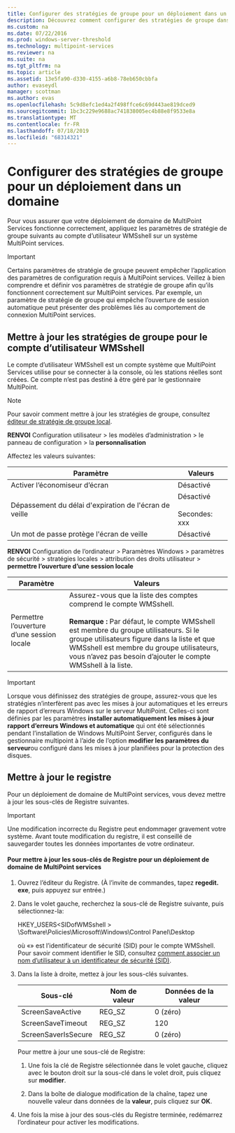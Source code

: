 ```yaml
---
title: Configurer des stratégies de groupe pour un déploiement dans un domaine
description: Découvrez comment configurer des stratégies de groupe dans MultiPoint services
ms.custom: na
ms.date: 07/22/2016
ms.prod: windows-server-threshold
ms.technology: multipoint-services
ms.reviewer: na
ms.suite: na
ms.tgt_pltfrm: na
ms.topic: article
ms.assetid: 13e5fa90-d330-4155-a6b8-78eb650cbbfa
author: evaseydl
manager: scottman
ms.author: evas
ms.openlocfilehash: 5c9d8efc1ed4a2f498ffce6c69d443ae819dced9
ms.sourcegitcommit: 1bc3c229e9688ac741838005ec4b88e8f9533e8a
ms.translationtype: MT
ms.contentlocale: fr-FR
ms.lasthandoff: 07/18/2019
ms.locfileid: "68314321"
---
```

# <a name="configure-group-policies-for-a-domain-deployment"></a>Configurer des stratégies de groupe pour un déploiement dans un domaine
Pour vous assurer que votre déploiement de domaine de MultiPoint Services fonctionne correctement, appliquez les paramètres de stratégie de groupe suivants au compte d’utilisateur WMSshell sur un système MultiPoint services.  
  
> [!IMPORTANT]  
> Certains paramètres de stratégie de groupe peuvent empêcher l’application des paramètres de configuration requis à MultiPoint services. Veillez à bien comprendre et définir vos paramètres de stratégie de groupe afin qu’ils fonctionnent correctement sur MultiPoint services. Par exemple, un paramètre de stratégie de groupe qui empêche l’ouverture de session automatique peut présenter des problèmes liés au comportement de connexion MultiPoint services.  
  
## <a name="update-group-policies-for-the-wmsshell-user-account"></a>Mettre à jour les stratégies de groupe pour le compte d’utilisateur WMSshell 
Le compte d’utilisateur WMSshell est un compte système que MultiPoint Services utilise pour se connecter à la console, où les stations réelles sont créées. Ce compte n’est pas destiné à être géré par le gestionnaire MultiPoint.
  
> [!NOTE]  
> Pour savoir comment mettre à jour les stratégies de groupe, consultez [éditeur de stratégie de groupe local](https://technet.microsoft.com/library/dn265982.aspx).  
  
**RENVOI** Configuration utilisateur > les modèles d’administration > le panneau de configuration > la **personnalisation**  
  
Affectez les valeurs suivantes:  
  
|Paramètre|Valeurs|  
|-----------|----------|  
|Activer l’économiseur d’écran|Désactivé|  
|Dépassement du délai d'expiration de l'écran de veille|Désactivé<br /><br />Secondes: xxx|  
|Un mot de passe protège l'écran de veille|Désactivé|  
  
**RENVOI** Configuration de l’ordinateur > Paramètres Windows > paramètres de sécurité > stratégies locales > attribution des droits utilisateur > **permettre l’ouverture d’une session locale**  
  
|Paramètre|Valeurs|  
|-----------|----------|  
|Permettre l’ouverture d’une session locale|Assurez-vous que la liste des comptes comprend le compte WMSshell.<br /><br />**Remarque :** Par défaut, le compte WMSshell est membre du groupe utilisateurs. Si le groupe utilisateurs figure dans la liste et que WMSshell est membre du groupe utilisateurs, vous n’avez pas besoin d’ajouter le compte WMSshell à la liste.|  
  
> [!IMPORTANT]  
> Lorsque vous définissez des stratégies de groupe, assurez-vous que les stratégies n’interfèrent pas avec les mises à jour automatiques et les erreurs de rapport d’erreurs Windows sur le serveur MultiPoint. Celles-ci sont définies par les paramètres **installer automatiquement les mises à jour** **rapport d’erreurs Windows et automatique** qui ont été sélectionnés pendant l’installation de Windows MultiPoint Server, configurés dans le gestionnaire multipoint à l’aide de l’option **modifier les paramètres du serveur**ou configuré dans les mises à jour planifiées pour la protection des disques.  
  
## <a name="update-the-registry"></a>Mettre à jour le registre  
Pour un déploiement de domaine de MultiPoint services, vous devez mettre à jour les sous-clés de Registre suivantes.  
  
> [!IMPORTANT]  
> Une modification incorrecte du Registre peut endommager gravement votre système. Avant toute modification du registre, il est conseillé de sauvegarder toutes les données importantes de votre ordinateur.  
  
#### <a name="to-update-registry-subkeys-for-a-domain-deployment-of-multipoint-services"></a>Pour mettre à jour les sous-clés de Registre pour un déploiement de domaine de MultiPoint services  
  
1.  Ouvrez l’éditeur du Registre. (À l’invite de commandes, tapez **regedit. exe**, puis appuyez sur entrée.)  
  
2.  Dans le volet gauche, recherchez la sous-clé de Registre suivante, puis sélectionnez-la:  
  
    HKEY_USERS\<SIDofWMSshell > \Software\Policies\Microsoft\Windows\Control Panel\Desktop  
  
    où «<SIDofWMSshell>» est l’identificateur de sécurité (SID) pour le compte WMSshell. Pour savoir comment identifier le SID, consultez [comment associer un nom d’utilisateur à un identificateur de sécurité (SID)](https://support.microsoft.com/kb/154599).  
  
3.  Dans la liste à droite, mettez à jour les sous-clés suivantes.  
  
    |Sous-clé|Nom de valeur|Données de la valeur|  
    |----------|--------------|--------------|  
    |ScreenSaveActive|REG_SZ|0 (zéro)|  
    |ScreenSaveTimeout|REG_SZ|120|  
    |ScreenSaverIsSecure|REG_SZ|0 (zéro)|  
  
    Pour mettre à jour une sous-clé de Registre:  
  
    1.  Une fois la clé de Registre sélectionnée dans le volet gauche, cliquez avec le bouton droit sur la sous-clé dans le volet droit, puis cliquez sur **modifier**.  
  
    2.  Dans la boîte de dialogue modification de la chaîne, tapez une nouvelle valeur dans données de la **valeur**, puis cliquez sur **OK**.  
  
4.  Une fois la mise à jour des sous-clés du Registre terminée, redémarrez l’ordinateur pour activer les modifications. 
